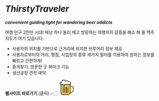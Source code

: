 # <i>ThirstyTraveler</i>

<i> <b> convenient guiding light
for wandering beer addicts </i> </b>


여행 인구 2천만 시대! 배낭 하나 둘러 메고 방랑하는 여행자의 갈증을 해소 해 줄 맥주지도가 여기 있습니다.

- 사용자의 위치를 기반으로 근거리에 위치한 브루어리 정보 제공
- 사용자로부터의 거리, 평점, 사업장의 종류 세가지 필터를 이용하여 원하는 정보를 빠르고 간편하게!
- 즐겨찾기, 방문한 곳 북마크 기능
- 생산공장 견학 예약



<b> 웹사이트 바로가기 </b> (클릭) 👉🏻 <a href = "https://projectintheclass.github.io/ThirstyTraveler/"> <img src ="ThirstyTraveler/ThirstyTravelerIcons/beer_5_fill.png" height = 50, width = 50> </a> 

